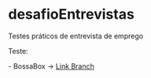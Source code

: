 # desafioEntrevistas
Testes práticos de entrevista de emprego 

Teste:

<p>- BossaBox -> <a href="https://github.com/Makeavel/desafioEntrevistas/tree/BossaBox">Link Branch</a> </p>
